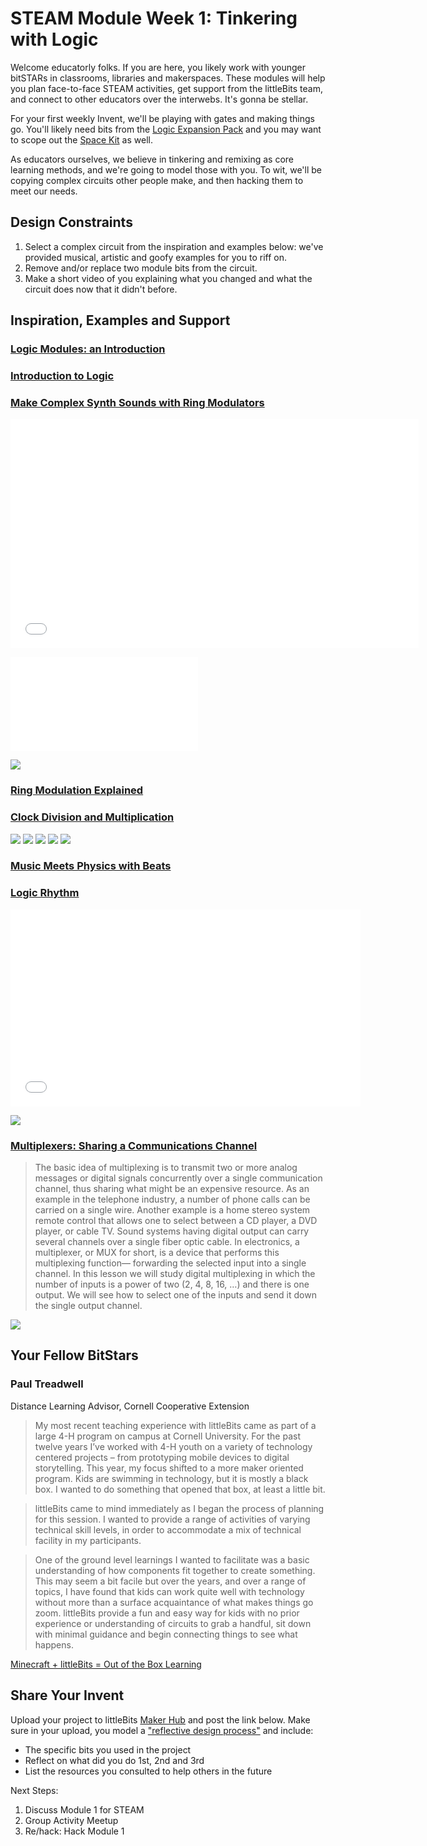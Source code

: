 
# STEAM Module Week 1: Tinkering with Logic
Welcome educatorly folks. If you are here, you likely work with younger bitSTARs in classrooms, libraries and makerspaces. These modules will help you plan face-to-face STEAM activities, get support from the littleBits team, and connect to other educators over the interwebs. It's gonna be stellar. 

For your first weekly Invent, we'll be playing with gates and making things go. You'll likely need bits from the [Logic Expansion Pack](http://littlebits.cc/expansion-packs/logic) and you may want to scope out the [Space Kit](http://littlebits.cc/kits/space-kit) as well. 

As educators ourselves, we believe in tinkering and remixing as core learning methods, and we're going to model those with you. To wit, we'll be copying complex circuits other people make, and then hacking them to meet our needs. 

## Design Constraints
1. Select a complex circuit from the inspiration and examples below: we've provided musical, artistic and goofy examples for you to riff on.  
2. Remove and/or replace two module bits from the circuit. 
3. Make a short video of you explaining what you changed and what the circuit does now that it didn't before. 

## Inspiration, Examples and Support

### [Logic Modules: an Introduction](https://lb-community.s3.amazonaws.com/uploads/supporting_file/asset/377/LOGIC_LESSONS_littleBits_big.pdf)

### [Introduction to Logic](http://littlebits.cc/browse-lessons/introduction-to-logic)

### [Make Complex Synth Sounds with Ring Modulators](http://littlebits.cc/projects/ring-modulation)

<iframe width="653" height="367" src="//www.youtube.com/embed/3yz6iNC-xrA" frameborder="0" allowfullscreen></iframe>

![](/Images/Ring1.pdf)

![](/Images/Ring2.jpeg)

### [Ring Modulation Explained](https://lb-community.s3.amazonaws.com/uploads/supporting_file/asset/382/RingModulationExplained.pdf)

### [Clock Division and Multiplication](http://littlebits.cc/browse-lessons/clock-division-with-littlebits)

![](/Images/Clock1.png)
![](/Images/Clock2.png)
![](/Images/Clock3.png)
![](/Images/Clock4.png)
![](/Images/Clock5.png)

### [Music Meets Physics with Beats](http://littlebits.cc/browse-lessons/music-meets-physics-with-beats)

### [Logic Rhythm](http://littlebits.cc/projects/logic-rhythm) 

<iframe width="560" height="315" src="//www.youtube.com/embed/EDO4y7yzM3w" frameborder="0" allowfullscreen></iframe>

![](/Images/Logic1.PNG)

### [Multiplexers: Sharing a Communications Channel](http://littlebits.cc/browse-lessons/multiplexers-sharing-a-communication-channel) 
>The basic idea of multiplexing is to transmit two or more analog messages or digital signals concurrently over a single communication channel, thus sharing what might be an expensive resource.  As an example in the telephone industry, a number of phone calls can be carried on a single wire.  Another example is a home stereo system remote control that allows one to select between a CD player, a DVD player, or cable TV.  Sound systems having digital output can carry several channels over a single fiber optic cable.  In electronics, a multiplexer, or MUX for short, is a device that performs this multiplexing function— forwarding the selected input into a single channel.  In this lesson we will study digital multiplexing in which the number of inputs is a power of two (2, 4, 8, 16, …) and there is one output.  We will see how to select one of the inputs and send it down the single output channel.

![](/Images/mux.jpeg)

## Your Fellow BitStars
### Paul Treadwell
Distance Learning Advisor, Cornell Cooperative Extension

>My most recent teaching experience with littleBits came as part of a large 4-H program on campus at Cornell University. For the past twelve years I’ve worked with 4-H youth on a variety of technology centered projects – from prototyping mobile devices to digital storytelling. This year, my focus shifted to a more maker oriented program. Kids are swimming in technology, but it is mostly a black box. I wanted to do something that opened that box, at least a little bit.

>littleBits came to mind immediately as I began the process of planning for this session. I wanted to provide a range of activities of varying technical skill levels, in order to accommodate a mix of technical facility in my participants.

>One of the ground level learnings I wanted to facilitate was a basic understanding of how components fit together to create something. This may seem a bit facile but over the years, and over a range of topics, I have found that kids can work quite well with technology without more than a surface acquaintance of what makes things go zoom. littleBits provide a fun and easy way for kids with no prior experience or understanding of circuits to grab a  handful, sit down with minimal guidance and begin connecting things to see what happens. 

[Minecraft + littleBits = Out of the Box Learning](http://littlebits.cc/educator-spotlight-paul-treadwell)

## Share Your Invent 
Upload your project to littleBits [Maker Hub](http://littlebits.cc/projects) and post the link below. Make sure in your upload, you model a ["reflective design process"](http://en.wikipedia.org/wiki/Reflective_practice) and include:
- The specific bits you used in the project
- Reflect on what did you do 1st, 2nd and 3rd
- List the resources you consulted to help others in the future

Next Steps:
1. Discuss Module 1 for STEAM
2. Group Activity Meetup
3. Re/hack: Hack Module 1




